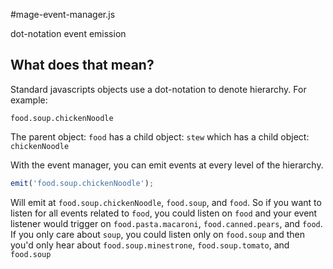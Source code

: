 #mage-event-manager.js

dot-notation event emission

## What does that mean?

Standard javascripts objects use a dot-notation to denote hierarchy. For example:

`food.soup.chickenNoodle`

The parent object: `food` has a child object: `stew` which has a child object: `chickenNoodle`

With the event manager, you can emit events at every level of the hierarchy.

``` javascript
emit('food.soup.chickenNoodle');
```

Will emit at `food.soup.chickenNoodle`, `food.soup`,  and `food`. So if you want to listen for all
events related to `food`, you could listen on `food` and your event listener would trigger on
`food.pasta.macaroni`, `food.canned.pears`, and `food`. If you only care about `soup`, you could
listen only on `food.soup` and then you'd only hear about `food.soup.minestrone`, `food.soup.tomato`,
and `food.soup`
